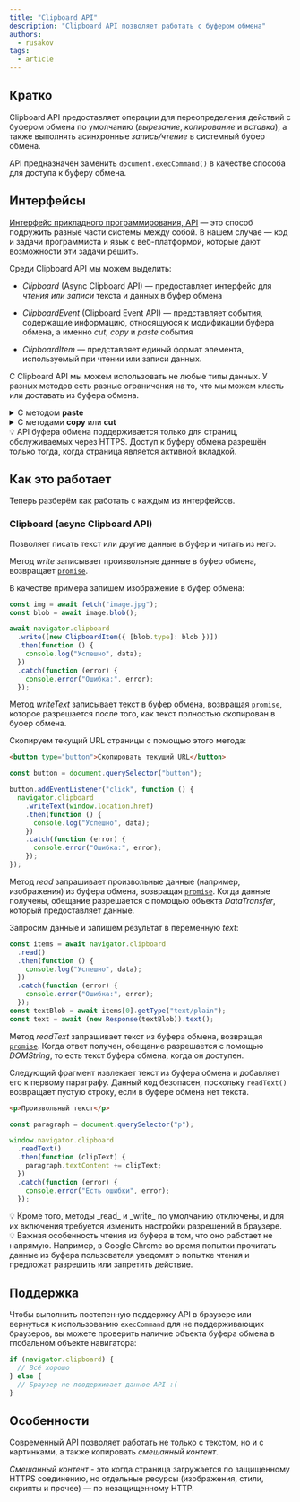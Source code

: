 ```yaml
---
title: "Clipboard API"
description: "Clipboard API позволяет работать с буфером обмена"
authors:
  - rusakov
tags:
  - article
---
```


## Кратко

Clipboard API предоставляет операции для переопределения действий с буфером обмена по умолчанию (_вырезание_, _копирование_ и _вставка_), а также выполнять асинхронные _запись/чтение_ в системный буфер обмена.

API предназначен заменить `document.execCommand()` в качестве способа для доступа к буферу обмена.

## Интерфейсы

[Интерфейс прикладного программирования, API](/js/api) —  это способ подружить разные части системы между собой. В нашем случае — код и задачи программиста и язык с веб-платформой, которые дают возможности эти задачи решить.

Среди Clipboard API мы можем выделить:

- _Clipboard_ (Async Clipboard API) — предоставляет интерфейс для _чтения или записи_ текста и данных в буфер обмена

- _ClipboardEvent_ (Clipboard Event API) — представляет события, содержащие информацию, относящуюся к модификации буфера обмена, а именно _cut_, _copy_ и _paste_ события

- _ClipboardItem_ — представляет единый формат элемента, используемый при чтении или записи данных.

С Clipboard API мы можем использовать не любые типы данных. У разных методов есть разные ограничения на то, что мы можем класть или доставать из буфера обмена.

<details>
  <summary>С методом <strong>paste</strong></summary>

  - text/plain
  - text/uri-list
  - text/csv
  - text/css
  - text/html
  - application/xhtml+xml
  - image/png
  - image/jpg, image/jpeg
  - image/gif
  - image/svg+xml
  - application/xml, text/xml
  - application/javascript
  - application/json
  - application/octet-stream
</details>

<details>
  <summary>С методами <strong>copy</strong> или <strong>cut</strong></summary>

  - text/plain
  - text/uri-list
  - text/csv
  - text/html
  - image/svg+xml
  - application/xml, text/xml
  - application/json
</details>

<aside>
💡 API буфера обмена поддерживается только для страниц, обслуживаемых через HTTPS. Доступ к буферу обмена разрешён только тогда, когда страница является активной вкладкой.
</aside>

## Как это работает

Теперь разберём как работать с каждым из интерфейсов.

### Clipboard (async Clipboard API)

Позволяет писать текст или другие данные в буфер и читать из него.

Метод _write_ записывает произвольные данные в буфер обмена, возвращает [`promise`](/js/promise/).

В качестве примера запишем изображение в буфер обмена:

```js
const img = await fetch("image.jpg");
const blob = await image.blob();

await navigator.clipboard
  .write([new ClipboardItem({ [blob.type]: blob })])
  .then(function () {
    console.log("Успешно", data);
  })
  .catch(function (error) {
    console.error("Ошибка:", error);
  });
```

Метод _writeText_ записывает текст в буфер обмена, возвращая [`promise`](/js/promise/), которое разрешается после того, как текст полностью скопирован в буфер обмена.

Скопируем текущий URL страницы с помощью этого метода:

```html
<button type="button">Скопировать текущий URL</button>
```

```js
const button = document.querySelector("button");

button.addEventListener("click", function () {
  navigator.clipboard
    .writeText(window.location.href)
    .then(function () {
      console.log("Успешно", data);
    })
    .catch(function (error) {
      console.error("Ошибка:", error);
    });
});
```

Метод _read_ запрашивает произвольные данные (например, изображения) из буфера обмена, возвращая [`promise`](/js/promise/). Когда данные получены, обещание разрешается с помощью объекта _DataTransfer_, который предоставляет данные.

Запросим данные и запишем результат в переменную _text_:

```js
const items = await navigator.clipboard
  .read()
  .then(function () {
    console.log("Успешно", data);
  })
  .catch(function (error) {
    console.error("Ошибка:", error);
  });
const textBlob = await items[0].getType("text/plain");
const text = await (new Response(textBlob)).text();
```

Метод _readText_ запрашивает текст из буфера обмена, возвращая [`promise`](/js/promise/). Когда ответ получен, обещание разрешается с помощью _DOMString_, то есть текст буфера обмена, когда он доступен.

Следующий фрагмент извлекает текст из буфера обмена и добавляет его к первому параграфу. Данный код безопасен, поскольку `readText()` возвращает пустую строку, если в буфере обмена нет текста.

```html
<p>Произвольный текст</p>
```

```js
const paragraph = document.querySelector("p");

window.navigator.clipboard
  .readText()
  .then(function (clipText) {
    paragraph.textContent += clipText;
  })
  .catch(function (error) {
    console.error("Есть ошибки", error);
  });
```

<aside>
💡 Кроме того, методы _read_ и _write_ по умолчанию отключены, и для их включения требуется изменить настройки разрешений в браузере.
</aside>
<aside>
💡 Важная особенность чтения из буфера в том, что оно работает не напрямую. Например, в Google Chrome во время попытки прочитать данные из буфера пользователя уведомят о попытке чтения и предложат разрешить или запретить действие.
</aside>

## Поддержка

Чтобы выполнить постепенную поддержку API в браузере или вернуться к использованию `execCommand` для не поддерживающих браузеров, вы можете проверить наличие объекта буфера обмена в глобальном объекте навигатора:

```js
if (navigator.clipboard) {
  // Всё хорошо
} else {
  // Браузер не поодерживает данное API :(
}
```

## Особенности

Современный API позволяет работать не только с текстом, но и с картинками, а также копировать _смешанный контент_.

_Смешанный контент_ - это когда страница загружается по защищенному HTTPS соединению, но отдельные ресурсы (изображения, стили, скрипты и прочее) — по незащищенному HTTP.
